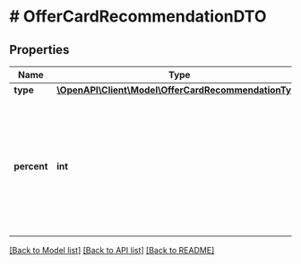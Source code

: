 # # OfferCardRecommendationDTO

## Properties

Name | Type | Description | Notes
------------ | ------------- | ------------- | -------------
**type** | [**\OpenAPI\Client\Model\OfferCardRecommendationType**](OfferCardRecommendationType.md) |  |
**percent** | **int** | Процент выполнения рекомендации.  Указывается для рекомендаций некоторых типов:  * &#x60;PICTURE_COUNT&#x60;. * &#x60;VIDEO_COUNT&#x60;. * &#x60;MAIN&#x60;. * &#x60;ADDITIONAL&#x60;. * &#x60;DISTINCTIVE&#x60;. | [optional]

[[Back to Model list]](../../README.md#models) [[Back to API list]](../../README.md#endpoints) [[Back to README]](../../README.md)

